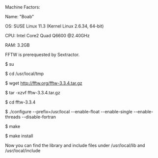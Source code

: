 Machine Factors:

Name: "Boab"

OS: SUSE Linux 11.3 (Kernel Linux 2.6.34, 64-bit)

CPU: Intel Core2 Quad Q6600 @2.40GHz

RAM: 3.2GB

FFTW is prerequested by Sextractor.

$ su

$ cd /usr/local/tmp

$ wget http://fftw.org/fftw-3.3.4.tar.gz

$ tar -xzvf fftw-3.3.4.tar.gz

$ cd fftw-3.3.4

$ ./configure --prefix=/usr/local --enable-float --enable-single --enable-threads --disable-fortran

$ make

$ make install

Now you can find the library and include files under /usr/local/lib and /usr/local/include
